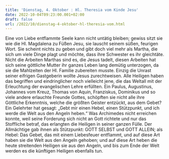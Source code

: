 ```yaml
---
title: 'Dienstag, 4. Oktober : Hl. Theresia vom Kinde Jesu'
date: 2022-10-04T09:23:00.001+02:00
draft: false
url: /2022/10/dienstag-4-oktober-hl-theresia-vom.html
---
```


Eine von Liebe entflammte Seele kann nicht untätig bleiben; gewiss sitzt sie wie die Hl. Magdalena zu Füßen Jesu, sie lauscht seinem süßen, feurigen Wort. Sie scheint nichts zu geben und gibt doch viel mehr als Martha, die sich um viele Dinge plagt und möchte, dass ihre Schwester es ihr gleichtäte. Nicht die Arbeiten Marthas sind es, die Jesus tadelt, diesen Arbeiten hat sich seine göttliche Mutter ihr ganzes Leben lang demütig unterzogen, da sie die Mahlzeiten der Hl. Familie zubereiten musste. Einzig die Unrast seiner eifrigen Gastgeberin wollte Jesus zurechtweisen. Alle Heiligen haben das begriffen und eindringlicher noch vielleicht jene, die das Weltall mit der Erleuchtung der evangelischen Lehre erfüllten. Ein Paulus, Augustinus, Johannes vom Kreuz, Thomas von Aquin, Franziskus, Dominikus und so viele andere erlauchte Freunde Gottes, schöpften sie nicht alle ihre Göttliche Erkenntnis, welche die größten Geister entzückt, aus dem Gebet? Ein Gelehrter hat gesagt: „Gebt mir einen Hebel, einen Stützpunkt, und ich werde die Welt aus den Angeln heben.“ Was Archimedes nicht erreichen konnte, weil seine Forderung sich nicht an Gott richtete und nur das Stoffliche betraf, das erlangten die Heiligen in seiner ganzen Fülle. Der Allmächtige gab ihnen als Stützpunkt: GOTT SELBST und GOTT ALLEIN; als Hebel: Das Gebet, das mit einem Liebesfeuer entflammt, und auf diese Art haben sie die Welt aus den Angeln gehoben; und auf diese Art heben die heute streitenden Heiligen sie aus den Angeln, und bis zum Ende der Welt werden es die künftigen Heiligen ebenfalls tun.